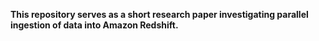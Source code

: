__This repository serves as a short research paper investigating parallel ingestion of data into Amazon Redshift.__
